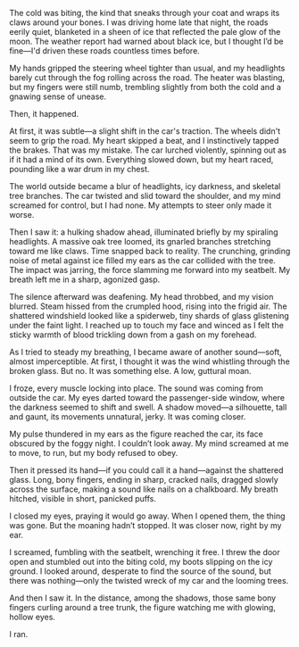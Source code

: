 The cold was biting, the kind that sneaks through your coat and wraps its claws around your bones. I was driving home late that night, the roads eerily quiet, blanketed in a sheen of ice that reflected the pale glow of the moon. The weather report had warned about black ice, but I thought I’d be fine—I'd driven these roads countless times before.

My hands gripped the steering wheel tighter than usual, and my headlights barely cut through the fog rolling across the road. The heater was blasting, but my fingers were still numb, trembling slightly from both the cold and a gnawing sense of unease.

Then, it happened.

At first, it was subtle—a slight shift in the car's traction. The wheels didn't seem to grip the road. My heart skipped a beat, and I instinctively tapped the brakes. That was my mistake. The car lurched violently, spinning out as if it had a mind of its own. Everything slowed down, but my heart raced, pounding like a war drum in my chest.

The world outside became a blur of headlights, icy darkness, and skeletal tree branches. The car twisted and slid toward the shoulder, and my mind screamed for control, but I had none. My attempts to steer only made it worse.

Then I saw it: a hulking shadow ahead, illuminated briefly by my spiraling headlights. A massive oak tree loomed, its gnarled branches stretching toward me like claws. Time snapped back to reality. The crunching, grinding noise of metal against ice filled my ears as the car collided with the tree. The impact was jarring, the force slamming me forward into my seatbelt. My breath left me in a sharp, agonized gasp.

The silence afterward was deafening. My head throbbed, and my vision blurred. Steam hissed from the crumpled hood, rising into the frigid air. The shattered windshield looked like a spiderweb, tiny shards of glass glistening under the faint light. I reached up to touch my face and winced as I felt the sticky warmth of blood trickling down from a gash on my forehead.

As I tried to steady my breathing, I became aware of another sound—soft, almost imperceptible. At first, I thought it was the wind whistling through the broken glass. But no. It was something else. A low, guttural moan.

I froze, every muscle locking into place. The sound was coming from outside the car. My eyes darted toward the passenger-side window, where the darkness seemed to shift and swell. A shadow moved—a silhouette, tall and gaunt, its movements unnatural, jerky. It was coming closer.

My pulse thundered in my ears as the figure reached the car, its face obscured by the foggy night. I couldn’t look away. My mind screamed at me to move, to run, but my body refused to obey.

Then it pressed its hand—if you could call it a hand—against the shattered glass. Long, bony fingers, ending in sharp, cracked nails, dragged slowly across the surface, making a sound like nails on a chalkboard. My breath hitched, visible in short, panicked puffs.

I closed my eyes, praying it would go away. When I opened them, the thing was gone. But the moaning hadn’t stopped. It was closer now, right by my ear.

I screamed, fumbling with the seatbelt, wrenching it free. I threw the door open and stumbled out into the biting cold, my boots slipping on the icy ground. I looked around, desperate to find the source of the sound, but there was nothing—only the twisted wreck of my car and the looming trees.

And then I saw it. In the distance, among the shadows, those same bony fingers curling around a tree trunk, the figure watching me with glowing, hollow eyes.

I ran.

